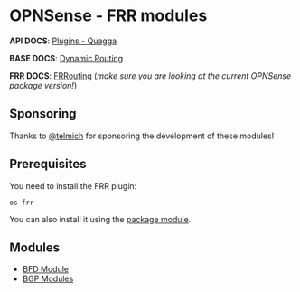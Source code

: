 # OPNSense - FRR modules

**API DOCS**: [Plugins - Quagga](https://docs.opnsense.org/development/api/plugins/quagga.html)

**BASE DOCS**: [Dynamic Routing](https://docs.opnsense.org/manual/dynamic_routing.html)

**FRR DOCS**: [FRRouting](https://docs.frrouting.org/) (_make sure you are looking at the current OPNSense package version!_)

## Sponsoring

Thanks to [@telmich](https://github.com/telmich) for sponsoring the development of these modules!

## Prerequisites

You need to install the FRR plugin:
```
os-frr
```

You can also install it using the [package module](https://github.com/ansibleguy/collection_opnsense/blob/stable/docs/use_package.md).

## Modules

* [BFD Module](https://github.com/ansibleguy/collection_opnsense/blob/stable/docs/use_frr_bfd.md)
* [BGP Modules](https://github.com/ansibleguy/collection_opnsense/blob/stable/docs/use_frr_bgp.md)
